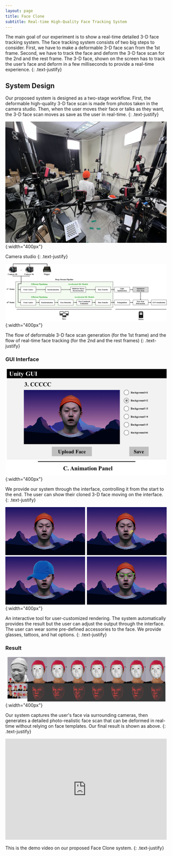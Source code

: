 ```yaml
---
layout: page
title: Face Clone
subtitle: Real-time High-Quality Face Tracking System
---
```


The main goal of our experiment is to show a real-time detailed 3-D face tracking system. The face tracking system consists of two big steps to consider.
First, we have to make a deformable 3-D face scan from the 1st frame. Second, we have to track the face and deform the 3-D face scan for the 2nd and the rest frame. The 3-D face, shown on the screen has to track the user’s face and deform in a few milliseconds to provide a real-time experience.
{: .text-justify}

## System Design

Our proposed system is designed as a two-stage workflow. First, the deformable high-quality 3-D face scan is made from photos taken in the camera studio. Then, when the user moves their face or talks as they want, the 3-D face scan moves as save as the user in real-time.
{: .text-justify}

![Studio](/assets/img/1_studio.jpg){:width="400px"}

Camera studio
{: .text-justify}

![Flow](/assets/img/3_flow.png){:width="400px"}

The flow of deformable 3-D face scan generation (for the 1st frame) and the flow of real-time face tracking (for the 2nd and the rest frames)
{: .text-justify}


### GUI Interface

![Flow](/assets/img/4_interface.png){:width="400px"}

We provide our system through the interface, controlling it from the start to the end. The user can show their cloned 3-D face moving on the interface.
{: .text-justify}

![Flow](/assets/img/4_interactive_asset.png){:width="400px"}

An interactive tool for user-customized rendering. The system automatically provides the result but the user can adjust the output through the interface. The user can wear some pre-defined accessories to the face. We provide glasses, tattoos, and hat options.
{: .text-justify}


### Result

![Flow](/assets/img/5_result.png){:width="400px"}

Our system captures the user's face via surrounding cameras, then generates a detailed photo-realistic face scan that can be deformed in real-time without relying on face templates. Our final result is shown as above.
{: .text-justify}

<iframe
        width="100%" height="315" src="https://www.youtube.com/embed/aaCEkpZXNpA" title="YouTube video player" frameborder="0" allow="accelerometer; autoplay; clipboard-write; encrypted-media; gyroscope; picture-in-picture; web-share" allowfullscreen>
</iframe>

This is the demo video on our proposed Face Clone system.
{: .text-justify}
